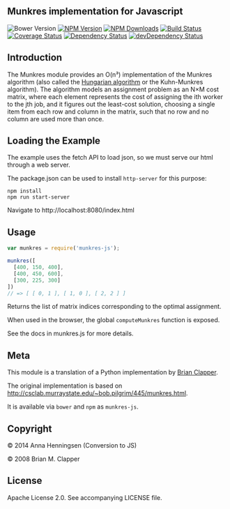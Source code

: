 Munkres implementation for Javascript
---------------------------------

![Bower Version](https://img.shields.io/bower/v/munkres-js.svg?style=flat)
[![NPM Version](https://img.shields.io/npm/v/munkres-js.svg?style=flat)](https://npmjs.org/package/munkres-js)
[![NPM Downloads](https://img.shields.io/npm/dm/munkres-js.svg?style=flat)](https://npmjs.org/package/munkres-js)
[![Build Status](https://travis-ci.org/addaleax/munkres-js.svg?style=flat&branch=master)](https://travis-ci.org/addaleax/munkres-js?branch=master)
[![Coverage Status](https://coveralls.io/repos/addaleax/munkres-js/badge.svg?branch=master)](https://coveralls.io/r/addaleax/munkres-js?branch=master)
[![Dependency Status](https://david-dm.org/addaleax/munkres-js.svg?style=flat)](https://david-dm.org/addaleax/munkres-js)
[![devDependency Status](https://david-dm.org/addaleax/munkres-js/dev-status.svg?style=flat)](https://david-dm.org/addaleax/munkres-js#info=devDependencies)

## Introduction

The Munkres module provides an O(n³) implementation of the Munkres algorithm
(also called the [Hungarian algorithm][] or the Kuhn-Munkres algorithm).
The algorithm models an assignment problem as an N×M cost matrix, where
each element represents the cost of assigning the ith worker to the jth
job, and it figures out the least-cost solution, choosing a single item
from each row and column in the matrix, such that no row and no column are
used more than once.

[Hungarian algorithm]: https://en.wikipedia.org/wiki/Hungarian_algorithm

## Loading the Example
The example uses the fetch API to load json, so we must serve our html through a web server.

The package.json can be used to install `http-server` for this purpose:
```
npm install
npm run start-server
```

Navigate to http://localhost:8080/index.html

## Usage

```js
var munkres = require('munkres-js');

munkres([
  [400, 150, 400],
  [400, 450, 600],
  [300, 225, 300]
])
// => [ [ 0, 1 ], [ 1, 0 ], [ 2, 2 ] ]
```

Returns the list of matrix indices corresponding to the optimal assignment.

When used in the browser, the global `computeMunkres` function is exposed.

See the docs in munkres.js for more details.

## Meta

This module is a translation of a Python implementation by
[Brian Clapper](https://github.com/bmc/munkres).

The original implementation is based on
<http://csclab.murraystate.edu/~bob.pilgrim/445/munkres.html>.

It is available via `bower` and `npm` as `munkres-js`.

## Copyright

&copy; 2014 Anna Henningsen (Conversion to JS)

&copy; 2008 Brian M. Clapper

## License

Apache License 2.0. See accompanying LICENSE file.
